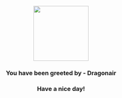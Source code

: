 <p align="center">
    <img src="https://raw.githubusercontent.com/PokeAPI/sprites/master/sprites/pokemon/148.png" width="150" height="150">
</p>
<h3 align="center">You have been greeted by - <b>Dragonair</b></h3>
<h3 align="center">Have a nice day!</h3>
